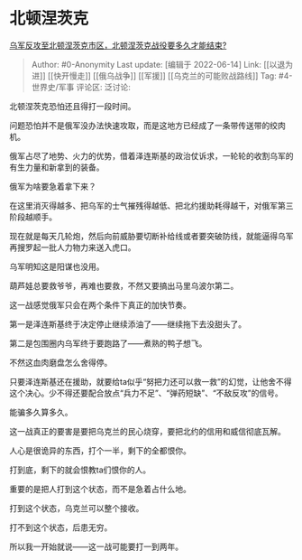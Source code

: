 # 北顿涅茨克
[乌军反攻至北顿涅茨克市区，北顿涅茨克战役要多久才能结束?](https://www.zhihu.com/question/536040944/answer/2527525733)
> Author: #0-Anonymity
> Last update: [编辑于 2022-06-14]
> Link: [[以退为进]] [[快开慢走]] [[俄乌战争]] [[军援]] [[乌克兰的可能败战路线]]
> Tag: #4-世界史/军事
> 评论区:
> 泛讨论:

北顿涅茨克恐怕还且得打一段时间。

问题恐怕并不是俄军没办法快速攻取，而是这地方已经成了一条带传送带的绞肉机。

俄军占尽了地势、火力的优势，借着泽连斯基的政治仗诉求，一轮轮的收割乌军的有生力量和新拿到的装备。

俄军为啥要急着拿下来？

在这里消灭得越多、把乌军的士气摧残得越低、把北约援助耗得越干，对俄军第三阶段越顺手。

现在就是每天几轮炮，然后向前威胁要切断补给线或者要突破防线，就能逼得乌军再搜罗起一批人力物力来送入虎口。

乌军明知这是阳谋也没用。

葫芦娃总要救爷爷，再难也要救，不然又要搞出马里乌波尔第二。

这一战感觉俄军只会在两个条件下真正的加快节奏。

第一是泽连斯基终于决定停止继续添油了——继续拖下去没甜头了。

第二是包围圈内乌军终于要跑路了——煮熟的鸭子想飞。

不然这血肉磨盘怎么舍得停。

只要泽连斯基还在援助，就要给ta似乎“努把力还可以救一救”的幻觉，让他舍不得这个决心。少不得还要配合放点“兵力不足”、“弹药短缺”、“不敌反攻”的信号。

能骗多久算多久。

这一战真正的要害是要把乌克兰的民心烧穿，要把北约的信用和威信彻底瓦解。

人心是很诡异的东西，打个一半，剩下的全都恨你。

打到底，剩下的就会恨教ta们恨你的人。

重要的是把人打到这个状态，而不是急着占什么地。

打到这个状态，乌克兰可以整个接收。

打不到这个状态，后患无穷。

所以我一开始就说——这一战可能要打一到两年。
